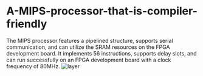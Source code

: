 # A-MIPS-processor-that-is-compiler-friendly
The MIPS processor features a pipelined structure, supports serial communication, and can utilize the SRAM resources on  the FPGA development board. It implements 56 instructions, supports delay slots, and can run successfully on an FPGA  development board with a clock frequency of 80MHz.
![layer](https://github.com/IteratorandIterator/A-MIPS-processor-that-is-compiler-friendly/assets/98395922/e9118456-b488-4055-b4ad-7da956cb47d6)
